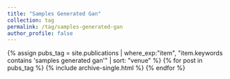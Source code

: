 ```yaml
---
title: "Samples Generated Gan"
collection: tag
permalink: /tag/samples-generated-gan
author_profile: false
---
```

{% assign pubs_tag = site.publications | where_exp:"item", "item.keywords contains 'samples generated gan'" | sort: "venue" %}
{% for post in pubs_tag %}
  {% include archive-single.html %}
{% endfor %}